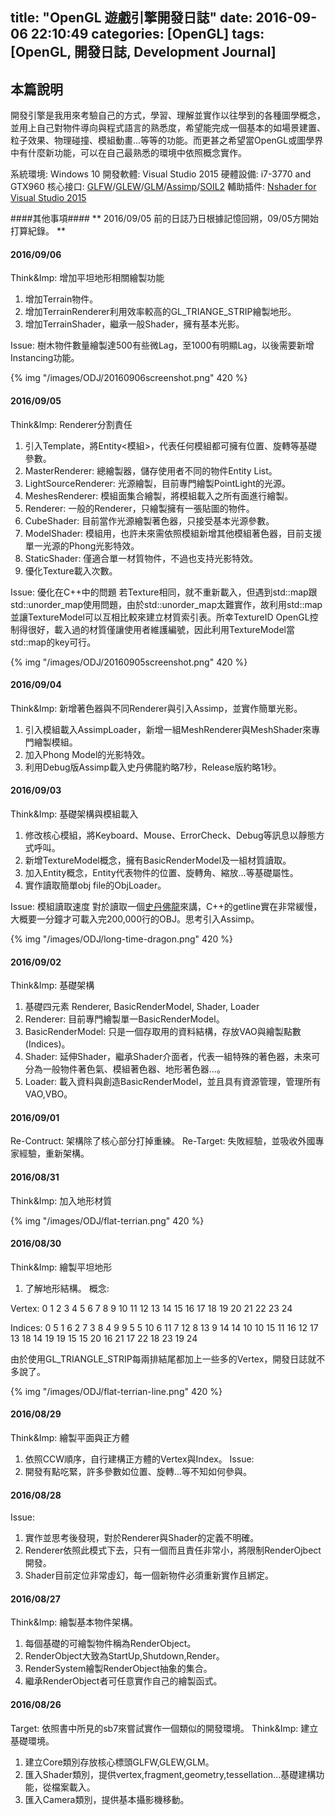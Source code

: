 title: "OpenGL 遊戲引擎開發日誌"
date: 2016-09-06 22:10:49
categories: [OpenGL]
tags: [OpenGL, 開發日誌, Development Journal]
---
## 本篇說明 ##
開發引擎是我用來考驗自己的方式，學習、理解並實作以往學到的各種圖學概念，並用上自己對物件導向與程式語言的熟悉度，希望能完成一個基本的如場景建置、粒子效果、物理碰撞、模組動畫...等等的功能。而更甚之希望當OpenGL或圖學界中有什麼新功能，可以在自己最熟悉的環境中依照概念實作。

系統環境: Windows 10
開發軟體: Visual Studio 2015
硬體設備: i7-3770 and GTX960
核心接口: [GLFW][1]/[GLEW][2]/[GLM][3]/[Assimp][4]/[SOIL2][5]
輔助插件: [Nshader for Visual Studio 2015][6]

####其他事項####
** 2016/09/05 前的日誌乃日根據記憶回朔，09/05方開始打算紀錄。 **

<!--more-->

#### 2016/09/06 ####
Think&Imp: 增加平坦地形相關繪製功能
1. 增加Terrain物件。
2. 增加TerrainRenderer利用效率較高的GL_TRIANGE_STRIP繪製地形。
3. 增加TerrainShader，繼承一般Shader，擁有基本光影。

Issue: 樹木物件數量繪製達500有些微Lag，至1000有明顯Lag，以後需要新增Instancing功能。

{% img "/images/ODJ/20160906screenshot.png" 420 %}


#### 2016/09/05 ####
Think&Imp: Renderer分割責任
1. 引入Template，將Entity<模組>，代表任何模組都可擁有位置、旋轉等基礎參數。
2. MasterRenderer: 總繪製器，儲存使用者不同的物件Entity List。
3. LightSourceRenderer: 光源繪製，目前專門繪製PointLight的光源。
4. MeshesRenderer: 模組面集合繪製，將模組載入之所有面進行繪製。
5. Renderer: 一般的Renderer，只繪製擁有一張貼圖的物件。
6. CubeShader: 目前當作光源繪製著色器，只接受基本光源參數。
7. ModelShader: 模組用，也許未來需依照模組新增其他模組著色器，目前支援單一光源的Phong光影特效。
8. StaticShader: 僅適合單一材質物件，不過也支持光影特效。
9. 優化Texture載入次數。

Issue: 優化在C++中的問題
若Texture相同，就不重新載入，但遇到std::map跟std::unorder_map使用問題，由於std::unorder_map太難實作，故利用std::map並讓TextureModel可以互相比較來建立材質索引表。所幸TextureID OpenGL控制得很好，載入過的材質僅讓使用者維護編號，因此利用TextureModel當std::map的key可行。

{% img "/images/ODJ/20160905screenshot.png" 420 %}


#### 2016/09/04 ####
Think&Imp: 新增著色器與不同Renderer與引入Assimp，並實作簡單光影。
1. 引入模組載入AssimpLoader，新增一組MeshRenderer與MeshShader來專門繪製模組。
2. 加入Phong Model的光影特效。
3. 利用Debug版Assimp載入史丹佛龍約略7秒，Release版約略1秒。


#### 2016/09/03 ####
Think&Imp: 基礎架構與模組載入
1. 修改核心模組，將Keyboard、Mouse、ErrorCheck、Debug等訊息以靜態方式呼叫。
2. 新增TextureModel概念，擁有BasicRenderModel及一組材質讀取。
3. 加入Entity概念，Entity代表物件的位置、旋轉角、縮放...等基礎屬性。
4. 實作讀取簡單obj file的ObjLoader。

Issue: 模組讀取速度
對於讀取一個[史丹佛龍](http://graphics.stanford.edu/data/3Dscanrep/dragon.gif)來講，C++的getline實在非常緩慢，大概要一分鐘才可載入完200,000行的OBJ。思考引入Assimp。

{% img "/images/ODJ/long-time-dragon.png" 420 %}


#### 2016/09/02 ####
Think&Imp: 基礎架構
1. 基礎四元素 Renderer, BasicRenderModel, Shader, Loader
2. Renderer: 目前專門繪製單一BasicRenderModel。
3. BasicRenderModel: 只是一個存取用的資料結構，存放VAO與繪製點數(Indices)。
4. Shader: 延伸Shader，繼承Shader介面者，代表一組特殊的著色器，未來可分為一般物件著色氣、模組著色器、地形著色器...。
5. Loader: 載入資料與創造BasicRenderModel，並且具有資源管理，管理所有VAO,VBO。


#### 2016/09/01 ####
Re-Contruct: 架構除了核心部分打掉重練。
Re-Target: 失敗經驗，並吸收外國專家經驗，重新架構。


#### 2016/08/31 ####
Think&Imp: 加入地形材質

{% img "/images/ODJ/flat-terrian.png" 420 %}


#### 2016/08/30 ####
Think&Imp: 繪製平坦地形
1. 了解地形結構。
概念:

Vertex:
0  1  2  3  4
5  6  7  8  9
10 11 12 13 14
15 16 17 18 19
20 21 22 23 24

Indices:
0   5  1   6  2   7  3   8  4   9    9   5
5  10  6  11  7  12  8  13  9  14   14  10
10 15 11  16 12  17 13  18 14  19   19  15
15 20 16  21 17  22 18  23 19  24

由於使用GL_TRIANGLE_STRIP每兩排結尾都加上一些多的Vertex，開發日誌就不多說了。

{% img "/images/ODJ/flat-terrian-line.png" 420 %}


#### 2016/08/29 ####
Think&Imp: 繪製平面與正方體
1. 依照CCW順序，自行建構正方體的Vertex與Index。
Issue:
1. 開發有點吃緊，許多參數如位置、旋轉...等不知如何參與。


#### 2016/08/28 ####
Issue:
1. 實作並思考後發現，對於Renderer與Shader的定義不明確。
2. Renderer依照此模式下去，只有一個而且責任非常小，將限制RenderOjbect開發。
3. Shader目前定位非常虛幻，每一個新物件必須重新實作且綁定。


#### 2016/08/27 ####
Think&Imp: 繪製基本物件架構。
1. 每個基礎的可繪製物件稱為RenderObject。
2. RenderObject大致為StartUp,Shutdown,Render。
3. RenderSystem繪製RenderObject抽象的集合。
4. 繼承RenderObject者可任意實作自己的繪製函式。


#### 2016/08/26 ####
Target: 依照書中所見的sb7來嘗試實作一個類似的開發環境。
Think&Imp: 建立基礎環境。
1. 建立Core類別存放核心標頭GLFW,GLEW,GLM。
2. 匯入Shader類別，提供vertex,fragment,geometry,tessellation...基礎建構功能，從檔案載入。
3. 匯入Camera類別，提供基本攝影機移動。


[1]: http://www.glfw.org/ "GLFW"

[2]: http://glew.sourceforge.net/ "GLEW"

[3]: http://glm.g-truc.net/ "GLM"

[4]: http://www.assimp.org/ "Assimp"

[5]: https://bitbucket.org/SpartanJ/soil2 "SOIL2"

[6]: http://www.horsedrawngames.com/shader-syntax-highlighting-in-visual-studio-2013/ "Nshader"